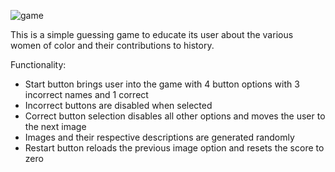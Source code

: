 ![game](https://github.com/user-attachments/assets/cfe47ac3-bf68-47dc-8844-961d6b8fe6b4)

This is a simple guessing game to educate its user about the various women of color and their contributions to history.

Functionality:
- Start button brings user into the game with 4 button options with 3 incorrect names and 1 correct
- Incorrect buttons are disabled when selected
- Correct button selection disables all other options and moves the user to the next image
- Images and their respective descriptions are generated randomly
- Restart button reloads the previous image option and resets the score to zero
